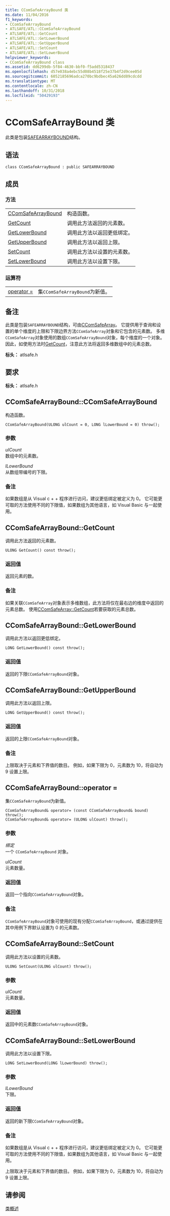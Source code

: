 ```yaml
---
title: CComSafeArrayBound 类
ms.date: 11/04/2016
f1_keywords:
- CComSafeArrayBound
- ATLSAFE/ATL::CComSafeArrayBound
- ATLSAFE/ATL::GetCount
- ATLSAFE/ATL::GetLowerBound
- ATLSAFE/ATL::GetUpperBound
- ATLSAFE/ATL::SetCount
- ATLSAFE/ATL::SetLowerBound
helpviewer_keywords:
- CComSafeArrayBound class
ms.assetid: dd6299db-5f84-4630-bbf0-f5add5318437
ms.openlocfilehash: d57e038a4ebc55d08b4518f25e37b4f2d9cee05d
ms.sourcegitcommit: 6052185696adca270bc9bdbec45a626dd89cdcdd
ms.translationtype: MT
ms.contentlocale: zh-CN
ms.lasthandoff: 10/31/2018
ms.locfileid: "50429193"
---
```

# <a name="ccomsafearraybound-class"></a>CComSafeArrayBound 类

此类是包装[SAFEARRAYBOUND](/previous-versions/windows/desktop/api/oaidl/ns-oaidl-tagsafearraybound)结构。

## <a name="syntax"></a>语法

```
class CComSafeArrayBound : public SAFEARRAYBOUND
```

## <a name="members"></a>成员

### <a name="methods"></a>方法

|||
|-|-|
|[CComSafeArrayBound](#ccomsafearraybound)|构造函数。|
|[GetCount](#getcount)|调用此方法返回的元素数。|
|[GetLowerBound](#getlowerbound)|调用此方法以返回更低绑定。|
|[GetUpperBound](#getupperbound)|调用此方法以返回上限。|
|[SetCount](#setcount)|调用此方法以设置的元素数。|
|[SetLowerBound](#setlowerbound)|调用此方法以设置下限。|

### <a name="operators"></a>运算符

|||
|-|-|
|[operator =](#operator_eq)|集`CComSafeArrayBound`为新值。|

## <a name="remarks"></a>备注

此类是包装`SAFEARRAYBOUND`结构，可由[CComSafeArray](../../atl/reference/ccomsafearray-class.md)。 它提供用于查询和设置的单个维度的上限和下限边界方法`CComSafeArray`对象和它包含的元素数。 多维`CComSafeArray`对象使用的数组`CComSafeArrayBound`对象，每个维度的一个对象。 因此，如使用方法时[GetCount](#getcount)，注意此方法将返回多维数组中的元素总数。

**标头：** atlsafe.h

## <a name="requirements"></a>要求

**标头：** atlsafe.h

##  <a name="ccomsafearraybound"></a>  CComSafeArrayBound::CComSafeArrayBound

构造函数。

```
CComSafeArrayBound(ULONG ulCount = 0, LONG lLowerBound = 0) throw();
```

### <a name="parameters"></a>参数

*ulCount*<br/>
数组中的元素数。

*lLowerBound*<br/>
从数组带编号的下限。

### <a name="remarks"></a>备注

如果数组是从 Visual c + + 程序进行访问，建议更低绑定被定义为 0。 它可能更可取的方法使用不同的下限值，如果数组为其他语言，如 Visual Basic 与一起使用。

##  <a name="getcount"></a>  CComSafeArrayBound::GetCount

调用此方法返回的元素数。

```
ULONG GetCount() const throw();
```

### <a name="return-value"></a>返回值

返回元素的数。

### <a name="remarks"></a>备注

如果关联`CComSafeArray`对象表示多维数组，此方法将仅在最右边的维度中返回的元素总数。 使用[CComSafeArray::GetCount](../../atl/reference/ccomsafearray-class.md#getcount)若要获取的元素总数。

##  <a name="getlowerbound"></a>  CComSafeArrayBound::GetLowerBound

调用此方法以返回更低绑定。

```
LONG GetLowerBound() const throw();
```

### <a name="return-value"></a>返回值

返回的下限`CComSafeArrayBound`对象。

##  <a name="getupperbound"></a>  CComSafeArrayBound::GetUpperBound

调用此方法以返回上限。

```
LONG GetUpperBound() const throw();
```

### <a name="return-value"></a>返回值

返回的上限`CComSafeArrayBound`对象。

### <a name="remarks"></a>备注

上限取决于元素和下界值的数目。 例如，如果下限为 0，元素数为 10，将自动为 9 设置上限。

##  <a name="operator_eq"></a>  CComSafeArrayBound::operator =

集`CComSafeArrayBound`为新值。

```
CComSafeArrayBound& operator= (const CComSafeArrayBound& bound) throw();
CComSafeArrayBound& operator= (ULONG ulCount) throw();
```

### <a name="parameters"></a>参数

*绑定*<br/>
一个 `CComSafeArrayBound` 对象。

*ulCount*<br/>
元素数量。

### <a name="return-value"></a>返回值

返回一个指向`CComSafeArrayBound`对象。

### <a name="remarks"></a>备注

`CComSafeArrayBound`对象可使用的现有分配`CComSafeArrayBound`，或通过提供在其中用例下界默认设置为 0 的元素数。

##  <a name="setcount"></a>  CComSafeArrayBound::SetCount

调用此方法以设置的元素数。

```
ULONG SetCount(ULONG ulCount) throw();
```

### <a name="parameters"></a>参数

*ulCount*<br/>
元素数量。

### <a name="return-value"></a>返回值

返回中的元素数`CComSafeArrayBound`对象。

##  <a name="setlowerbound"></a>  CComSafeArrayBound::SetLowerBound

调用此方法以设置下限。

```
LONG SetLowerBound(LONG lLowerBound) throw();
```

### <a name="parameters"></a>参数

*lLowerBound*<br/>
下限。

### <a name="return-value"></a>返回值

返回的新下限`CComSafeArrayBound`对象。

### <a name="remarks"></a>备注

如果数组是从 Visual c + + 程序进行访问，建议更低绑定被定义为 0。 它可能更可取的方法使用不同的下限值，如果数组为其他语言，如 Visual Basic 与一起使用。

上限取决于元素和下界值的数目。 例如，如果下限为 0，元素数为 10，将自动为 9 设置上限。

## <a name="see-also"></a>请参阅

[类概述](../../atl/atl-class-overview.md)
